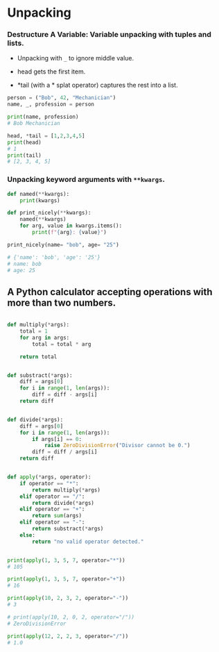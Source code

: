 # Unpacking

### Destructure A Variable: Variable unpacking with tuples and lists.

- Unpacking with `_` to ignore middle value.

- head gets the first item.
- *tail (with a * splat operator) captures the rest into a list.

```python
person = ("Bob", 42, "Mechanician")
name, _, profession = person

print(name, profession)
# Bob Mechanician

head, *tail = [1,2,3,4,5]
print(head)
# 1
print(tail)
# [2, 3, 4, 5]
```

### Unpacking keyword arguments with `**kwargs`.

```python
def named(**kwargs):
    print(kwargs)

def print_nicely(**kwargs):
    named(**kwargs)
    for arg, value in kwargs.items():
        print(f"{arg}: {value}")

print_nicely(name= "bob", age= "25")

# {'name': 'bob', 'age': '25'}
# name: bob
# age: 25
```

## A Python calculator accepting operations with more than two numbers.

```python

def multiply(*args):
    total = 1
    for arg in args:
        total = total * arg

    return total


def substract(*args):
    diff = args[0]
    for i in range(1, len(args)):
        diff = diff - args[i]
    return diff


def divide(*args):
    diff = args[0]
    for i in range(1, len(args)):
        if args[i] == 0:
            raise ZeroDivisionError("Divisor cannot be 0.")
        diff = diff / args[i]
    return diff


def apply(*args, operator):
    if operator == "*":
        return multiply(*args)
    elif operator == "/":
        return divide(*args)
    elif operator == "+":
        return sum(args)
    elif operator == "-":
        return substract(*args)
    else:
        return "no valid operator detected."


print(apply(1, 3, 5, 7, operator="*"))
# 105

print(apply(1, 3, 5, 7, operator="+"))
# 16

print(apply(10, 2, 3, 2, operator="-"))
# 3

# print(apply(10, 2, 0, 2, operator="/"))
# ZeroDivisionError

print(apply(12, 2, 2, 3, operator="/"))
# 1.0

```
